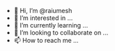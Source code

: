 - 👋 Hi, I’m @raiumesh
- 👀 I’m interested in ...
- 🌱 I’m currently learning ...
- 💞️ I’m looking to collaborate on ...
- 📫 How to reach me ...

<!---
raiumesh/raiumesh is a ✨ special ✨ repository because its `README.md` (this file) appears on your GitHub profile.
You can click the Preview link to take a look at your changes.
--->
